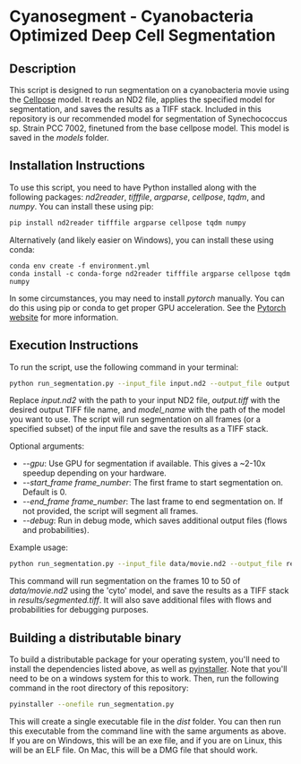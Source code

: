 # Cyanosegment - Cyanobacteria Optimized Deep Cell Segmentation

## Description
This script is designed to run segmentation on a cyanobacteria movie using the [Cellpose](https://github.com/MouseLand/cellpose) model. It reads an ND2 file, applies the specified model for segmentation, and saves the results as a TIFF stack. Included in this repository is our recommended model for segmentation of Synechococcus sp. Strain PCC 7002, finetuned from the base cellpose model. This model is saved in the *models* folder.

## Installation Instructions
To use this script, you need to have Python installed along with the following packages: *nd2reader*, *tifffile*, *argparse*, *cellpose*, *tqdm*, and *numpy*. You can install these using pip:
```bash
pip install nd2reader tifffile argparse cellpose tqdm numpy
```
Alternatively (and likely easier on Windows), you can install these using conda:
```
conda env create -f environment.yml
conda install -c conda-forge nd2reader tifffile argparse cellpose tqdm numpy
```
In some circumstances, you may need to install *pytorch* manually. You can do this using pip or conda to get proper GPU acceleration. See the [Pytorch website](https://pytorch.org/get-started/locally/) for more information.
## Execution Instructions
To run the script, use the following command in your terminal:
```bash
python run_segmentation.py --input_file input.nd2 --output_file output.tiff --model model_name [--gpu] [--start_frame frame_number] [--end_frame frame_number] [--debug]
```
Replace *input.nd2* with the path to your input ND2 file, *output.tiff* with the desired output TIFF file name, and *model_name* with the path of the model you want to use. The script will run segmentation on all frames (or a specified subset) of the input file and save the results as a TIFF stack.

Optional arguments:
- *--gpu*: Use GPU for segmentation if available. This gives a ~2-10x speedup depending on your hardware.
- *--start_frame frame_number*: The first frame to start segmentation on. Default is 0.
- *--end_frame frame_number*: The last frame to end segmentation on. If not provided, the script will segment all frames.
- *--debug*: Run in debug mode, which saves additional output files (flows and probabilities).

Example usage:
```bash
python run_segmentation.py --input_file data/movie.nd2 --output_file results/segmented.tiff --model models/7002_CAH_default --gpu --start_frame 10 --end_frame 50 --debug
```
This command will run segmentation on the frames 10 to 50 of *data/movie.nd2* using the 'cyto' model, and save the results as a TIFF stack in *results/segmented.tiff*. It will also save additional files with flows and probabilities for debugging purposes.

## Building a distributable binary

To build a distributable package for your operating system, you'll need to install the dependencies listed above, as well as [pyinstaller](https://www.pyinstaller.org/). Note that you'll need to be on a windows system for this to work. Then, run the following command in the root directory of this repository:
```bash
pyinstaller --onefile run_segmentation.py
```
This will create a single executable file in the *dist* folder. You can then run this executable from the command line with the same arguments as above. If you are on Windows, this will be an exe file, and if you are on Linux, this will be an ELF file. On Mac, this will be a DMG file that should work.

